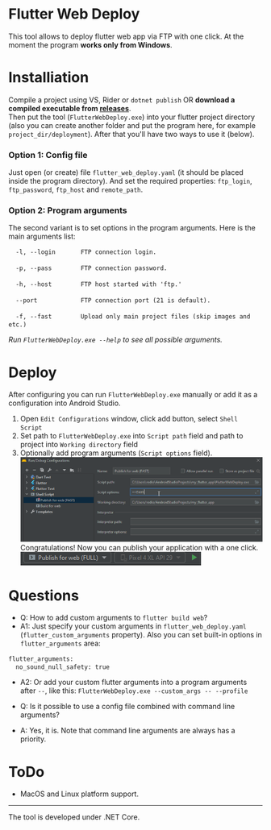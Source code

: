 # Flutter Web Deploy
This tool allows to deploy flutter web app via FTP with one click. At the moment the program **works only from Windows**.

# Installiation
Compile a project using VS, Rider or `dotnet publish` OR **download a compiled executable from [releases](https://github.com/rodion-m/flutter_web_deploy/releases)**.<br>
Then put the tool (`FlutterWebDeploy.exe`) into your flutter project directory (also you can create another folder and put the program here, for example `project_dir/deployment`).
After that you'll have two ways to use it (below).
### Option 1: Config file
Just open (or create) file `flutter_web_deploy.yaml` (it should be placed inside the program directory). And set the required properties: `ftp_login`, `ftp_password`, `ftp_host` and `remote_path`.

### Option 2: Program arguments
The second variant is to set options in the program arguments. Here is the main arguments list:
```
  -l, --login       FTP connection login.

  -p, --pass        FTP connection password.

  -h, --host        FTP host started with 'ftp.'

  --port            FTP connection port (21 is default).

  -f, --fast        Upload only main project files (skip images and etc.)
```

*Run `FlutterWebDeploy.exe --help` to see all possible arguments.*

# Deploy
After configuring you can run `FlutterWebDeploy.exe` manually or add it as a configuration into Android Studio.<br>
1. Open `Edit Configurations` window, click add button, select `Shell Script`<br>
2. Set path to `FlutterWebDeploy.exe` into `Script path` field and path to project into `Working directory` field<br>
3. Optionally add program arguments (`Script options` field).<br>
![Android Studio Configurations](/images/android_studio_configuration.png)<br>
Congratulations! Now you can publish your application with a one click.
![Android Studio run](/images/android_studio_run.png)<br>
# Questions
- Q: How to add custom arguments to `flutter build web`?
- A1: Just specify your custom arguments in `flutter_web_deploy.yaml` (`flutter_custom_arguments` property). Also you can set built-in options in `flutter_arguments` area:
```
flutter_arguments:
  no_sound_null_safety: true
```
- A2: Or add your custom flutter arguments into a program arguments after `--`, like this: `FlutterWebDeploy.exe --custom_args -- --profile`

- Q: Is it possible to use a config file combined with command line arguments?
- A: Yes, it is. Note that command line arguments are always has a priority.

# ToDo
- MacOS and Linux platform support.<br>
---
The tool is developed under .NET Core.
